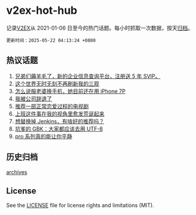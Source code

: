 # v2ex-hot-hub

 记录[V2EX](https://www.v2ex.com/)从 2021-01-06 日至今的热门话题。每小时抓取一次数据，按天[归档](archives)。

`更新时间：2025-05-22 04:13:24 +0800`

## 热议话题

1. [兄弟们薅羊毛了，新的企业信息查询平台，注册送 5 年 SVIP。](https://www.v2ex.com/t/1133226)
1. [这个世界无时无刻不再刷新我的三观](https://www.v2ex.com/t/1133186)
1. [怎么说服老婆换手机，她目前还在用 iPhone 7P](https://www.v2ex.com/t/1133184)
1. [我被公司辞退了](https://www.v2ex.com/t/1133220)
1. [推荐一部正常恋爱过程的电视剧](https://www.v2ex.com/t/1133164)
1. [上班这件事在我的视角里愈发荒诞起来](https://www.v2ex.com/t/1133156)
1. [想替换掉 Jenkins，有啥好的推荐吗？](https://www.v2ex.com/t/1133168)
1. [坑爹的 GBK：大家都应该去用 UTF-8](https://www.v2ex.com/t/1133223)
1. [pro 系列真的能让你平静](https://www.v2ex.com/t/1133201)

## 历史归档

[archives](archives)

## License

See the [LICENSE](LICENSE) file for license rights and limitations (MIT).

